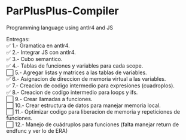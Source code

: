 # ParPlusPlus-Compiler
Programming language using antlr4 and JS

Entregas: <br />
:white_check_mark: 1.- Gramatica en antlr4. <br />
:white_check_mark: 2.- Integrar JS con antlr4. <br />
:white_check_mark: 3.- Cubo semantico. <br />
:white_check_mark: 4.- Tablas de funciones y variables para cada scope. <br />
:white_large_square: 5.- Agregar listas y matrices a las tablas de variables. <br />
:white_check_mark: 6.- Asignacion de direccion de memoria virtual a las variables. <br />
:white_check_mark: 7.- Creacion de codigo intermedio para expresiones (cuadroplos). <br />
:white_check_mark: 8.- Creacion de codigo intermedio para loops y ifs. <br />
:white_large_square: 9.- Crear llamadas a funciones. <br />
:white_large_square: 10.- Crear estructura de datos para manejar memoria local. <br />
:white_large_square: 11.- Optimizar codigo para liberacion de memoria y repeticiones de funciones. <br />
:white_large_square: 12.- Manejo de cuádruplos para funciones (falta manejar return de endfunc y ver lo de ERA) <br />